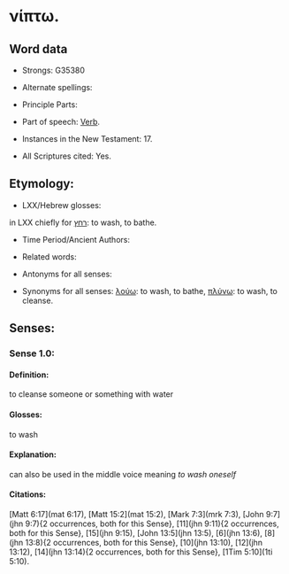 # νίπτω.

<!-- Status: S2=NeedsReview -->
<!-- Lexica used for edits: BDAG, LN, BN, A-S, LSJM  -->

## Word data

* Strongs: G35380

* Alternate spellings:

* Principle Parts:

* Part of speech: [Verb](http://ugg.readthedocs.io/en/latest/verb.html).

* Instances in the New Testament: 17.

* All Scriptures cited: Yes.

## Etymology: 

* LXX/Hebrew glosses: 

in LXX chiefly for [רחץ](//en-uhal/H7364): to wash, to bathe.

* Time Period/Ancient Authors: 

* Related words: 

* Antonyms for all senses:

* Synonyms for all senses: 
 [λούω](../G30680/01.md): to wash, to bathe, [πλύνω](../G41500/01.md): to wash, to cleanse.


## Senses:

### Sense  1.0: 

#### Definition: 
to cleanse someone or something with water 

#### Glosses: 
to wash

#### Explanation: 
can also be used in the middle voice meaning *to wash oneself*

#### Citations: 
[Matt 6:17](mat 6:17), [Matt 15:2](mat 15:2), [Mark 7:3](mrk 7:3), [John 9:7](jhn 9:7){2 occurrences, both for this Sense}, [11](jhn 9:11){2 occurrences, both for this Sense}, [15](jhn 9:15), [John 13:5](jhn 13:5), [6](jhn 13:6), [8](jhn 13:8){2 occurrences, both for this Sense}, [10](jhn 13:10), [12](jhn 13:12), [14](jhn 13:14){2 occurrences, both for this Sense}, [1Tim 5:10](1ti 5:10).   
